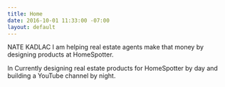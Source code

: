 ```yaml
---
title: Home
date: 2016-10-01 11:33:00 -07:00
layout: default
---
```


NATE KADLAC
I am helping real estate agents make that money by designing products at HomeSpotter.

In Currently designing real estate products for HomeSpotter by day and building a YouTube channel by night. 
